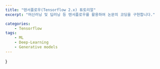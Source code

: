 ```yaml
---
title: "텐서플로우(Tensorflow 2.x) 튜토리얼"
excerpt: "머신러닝 및 딥러닝 등 텐서플로우를 활용하여 논문의 코딩을 구현합니다."

categories: 
    - Tensorflow
tags:
    - ML
    - Deep-Learning
    - Generative models
---
```

}